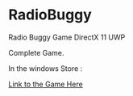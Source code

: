 # RadioBuggy
Radio Buggy Game DirectX 11 UWP

Complete Game.

In the windows Store :

[Link to the Game Here](https://www.microsoft.com/store/apps/9NBLGGH5FTNJ)
	
  
  


